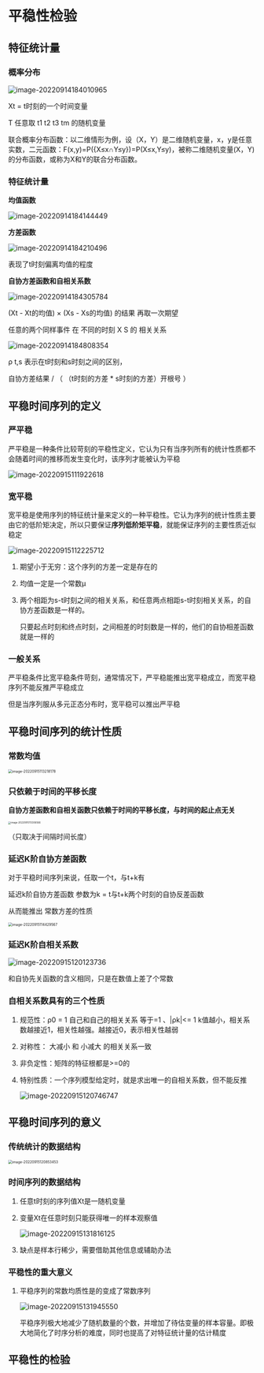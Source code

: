 # 平稳性检验

## 特征统计量

### 概率分布

![image-20220914184010965](picture/image-20220914184010965.png)

Xt = t时刻的一个时间变量

T 任意取 t1 t2 t3 tm 的随机变量

联合概率分布函数：以二维情形为例，设（X，Y）是二维随机变量，x，y是任意实数，二元函数：F(x,y)=P({X≤x∩Y≤y})=P(X≤x,Y≤y)，被称二维随机变量(X，Y)的分布函数，或称为X和Y的联合分布函数。



### 特征统计量

**均值函数**

![image-20220914184144449](picture/image-20220914184144449.png)



**方差函数**

![image-20220914184210496](picture/image-20220914184210496.png)

表现了t时刻偏离均值的程度



**自协方差函数和自相关系数**

![image-20220914184305784](picture/image-20220914184305784.png)



(Xt - Xt的均值) × (Xs - Xs的均值) 的结果 再取一次期望

任意的两个同样事件 在 不同的时刻 X S 的 相关关系





![image-20220914184808354](picture/image-20220914184808354.png)

ρ t,s 表示在t时刻和s时刻之间的区别，

自协方差结果 / （ （t时刻的方差 * s时刻的方差）开根号 ）





## 平稳时间序列的定义

### 严平稳

​		严平稳是一种条件比较苛刻的平稳性定义，它认为只有当序列所有的统计性质都不会随着时间的推移而发生变化时，该序列才能被认为平稳

![image-20220915111922618](picture/image-20220915111922618.png)



### 宽平稳

​		宽平稳是使用序列的特征统计量来定义的一种平稳性。它认为序列的统计性质主要由它的低阶矩决定，所以只要保证**序列低阶矩平稳**，就能保证序列的主要性质近似稳定

![image-20220915112225712](picture/image-20220915112225712.png)

1. 期望小于无穷：这个序列的方差一定是存在的

2. 均值一定是一个常数μ

3. 两个相距为s-t时刻之间的相关关系，和任意两点相距s-t时刻相关关系，的自协方差函数是一样的。

   只要起点时刻和终点时刻，之间相差的时刻数是一样的，他们的自协相差函数就是一样的



### 一般关系

严平稳条件比宽平稳条件苛刻，通常情况下，严平稳能推出宽平稳成立，而宽平稳序列不能反推严平稳成立

但是当序列服从多元正态分布时，宽平稳可以推出严平稳





## 平稳时间序列的统计性质

### 常数均值

<img src="picture/image-20220915113218178.png" alt="image-20220915113218178" style="zoom:50%;" />



### 只依赖于时间的平移长度

**自协方差函数和自相关函数只依赖于时间的平移长度，与时间的起止点无关**

<img src="picture/image-20220915113306566.png" alt="image-20220915113306566" style="zoom: 33%;" />

（只取决于间隔时间长度）



### 延迟K阶自协方差函数

对于平稳时间序列来说，任取一个t，与t+k有

延迟k阶自协方差函数 参数为k = t与t+k两个时刻的自协反差函数

从而能推出 常数方差的性质

<img src="picture/image-20220915114429567.png" alt="image-20220915114429567" style="zoom:50%;" />



### 延迟K阶自相关系数

![image-20220915120123736](picture/image-20220915120123736.png)

和自协先关函数的含义相同，只是在数值上差了个常数



### 自相关系数具有的三个性质

1. 规范性：ρ0 = 1 自己和自己的相关关系 等于=1 、|ρk|<= 1 k值越小，相关系数越接近1，相关性越强。越接近0，表示相关性越弱

2. 对称性： 大减小 和 小减大 的相关关系一致

3. 非负定性：矩阵的特征根都是>=0的

4. 特别性质：一个序列模型给定时，就是求出唯一的自相关系数，但不能反推

   ![image-20220915120746747](picture/image-20220915120746747.png)



## 平稳时间序列的意义

### 传统统计的数据结构

<img src="picture/image-20220915120853453.png" alt="image-20220915120853453" style="zoom:50%;" />

### 时间序列的数据结构

1. 任意t时刻的序列值Xt是一随机变量

2. 变量Xt在任意时刻只能获得唯一的样本观察值

   ![image-20220915131816125](picture/image-20220915131816125.png)

3. 缺点是样本行稀少，需要借助其他信息或辅助办法



### 平稳性的重大意义

1. 平稳序列的常数均质性是的变成了常数序列

   ![image-20220915131945550](picture/image-20220915131945550.png)

   平稳序列极大地减少了随机数量的个数，并增加了待估变量的样本容量。即极大地简化了时序分析的难度，同时也提高了对特征统计量的估计精度



## 平稳性的检验

